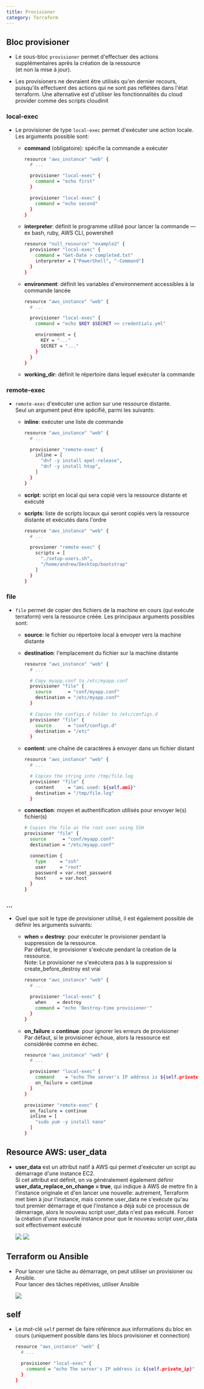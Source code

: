 ```yaml
---
title: Provisioner
category: Terraform
---
```


## Bloc provisioner

* Le sous-bloc `provisioner` permet d'effectuer des actions supplémentaires après la création de la ressource  
  (et non la mise à jour).

* Les provisioners ne devraient être utilisés qu'en dernier recours, puisqu'ils effectuent des actions qui ne sont pas reflétées dans l'état terraform. Une alternative est d'utiliser les fonctionnalités du cloud provider comme des scripts cloudinit

### local-exec

- Le provisioner de type `local-exec` permet d'exécuter une action locale.  
  Les arguments possible sont:

  * **command** (obligatoire): spécifie la commande a exécuter

    ``` bash
    resource "aws_instance" "web" {
      # ...

      provisioner "local-exec" {
        command = "echo first"
      }

      provisioner "local-exec" {
        command = "echo second"
      }
    }
    ```

  * **interpreter**: définit le programme utilisé pour lancer la commande — ex bash, ruby, AWS CLI, powershell

    ``` bash
    resource "null_resource" "example2" {
      provisioner "local-exec" {
        command = "Get-Date > completed.txt"
        interpreter = ["PowerShell", "-Command"]
      }
    }
    ```

  * **environment**: définit les variables d'environnement accessibles à la commande lancée

    ``` bash
    resource "aws_instance" "web" {
      # ...

      provisioner "local-exec" {
        command = "echo $KEY $SECRET >> credentials.yml"

        environment = {
          KEY = "..."
          SECRET = "..."
        }
      }
    }
    ```

  * **working_dir**: définit le répertoire dans lequel exécuter la commande

### remote-exec

- `remote-exec` d'exécuter une action sur une ressource distante.  
  Seul un argument peut être spécifié, parmi les suivants:

  * **inline**: exécuter une liste de commande

    ``` bash
    resource "aws_instance" "web" {
      # ...

      provisioner "remote-exec" {
        inline = [
          "dnf -y install epel-release",
          "dnf -y install htop",
        ]
      }
    }
    ```

  * **script**: script en local qui sera copié vers la ressource distante et exécuté
  * **scripts**: liste de scripts locaux qui seront copiés vers la ressource distante et exécutés dans l'ordre

    ``` bash
    resource "aws_instance" "web" {
      # ...

      provsioner "remote-exec" {
        scripts = [
          "./setup-users.sh",
          "/home/andrew/Desktop/bootstrap"
        ]
      }
    }
    ```

### file

- `file` permet de copier des fichiers de la machine en cours (qui exécute terraform) vers la ressource créée. Les principaux arguments possibles sont:

  * **source**: le fichier ou répertoire local à envoyer vers la machine distante
  * **destination**: l'emplacement du fichier sur la machine distante

    ``` bash
    resource "aws_instance" "web" {
      # ...

      # Copy myapp.conf to /etc/myapp.conf
      provisioner "file" {
        source      = "conf/myapp.conf"
        destination = "/etc/myapp.conf"
      }

      # Copies the configs.d folder to /etc/configs.d
      provisioner "file" {
        source      = "conf/configs.d"
        destination = "/etc"
      }
    ```

  * **content**: une chaîne de caractères à envoyer dans un fichier distant

    ``` bash
    resource "aws_instance" "web" {
      # ...

      # Copies the string into /tmp/file.log
      provisioner "file" {
        content     = "ami used: ${self.ami}"
        destination = "/tmp/file.log"
      }
    ```

  * **connection**: moyen et authentification utilisés pour envoyer le(s) fichier(s)

    ``` bash
    # Copies the file as the root user using SSH
    provisioner "file" {
      source      = "conf/myapp.conf"
      destination = "/etc/myapp.conf"

      connection {
        type     = "ssh"
        user     = "root"
        password = var.root_password
        host     = var.host
      }
    }
    ```

### ...

* Quel que soit le type de provisioner utilisé, il est également possible de définir les arguments suivants:

  * **when = destroy**: pour exécuter le provisioner pendant la suppression de la ressource.  
    Par défaut, le provisioner s'exécute pendant la création de la ressource.  
    Note: Le provisioner ne s'exécutera pas à la suppression si create_before_destroy est vrai

    ``` bash
    resource "aws_instance" "web" {
      # ...

      provisioner "local-exec" {
        when    = destroy
        command = "echo 'Destroy-time provisioner'"
      }
    }
    ```

  * **on_failure = continue**: pour ignorer les erreurs de provisioner  
    Par défaut, si le provisioner échoue, alors la ressource est considérée comme en échec.  

    ``` bash
    resource "aws_instance" "web" {
      # ...

      provisioner "local-exec" {
        command    = "echo The server's IP address is ${self.private_ip}"
        on_failure = continue
      }
    }
    ```

    ``` bash
    provisioner "remote-exec" {
      on_failure = continue
      inline = [
        "sudo yum -y install nano"
      ]
    }
    ```

## Resource AWS: user_data

* **user_data** est un attribut natif à AWS qui permet d'exécuter un script au démarrage d'une instance EC2.  
  Si cet attribut est définit, on va généralement également définir **user_data_replace_on_change = true**, qui indique à AWS de mettre fin à l'instance originale et d'en lancer une nouvelle: autrement, Terraform met bien à jour l'instance, mais comme user_data ne s'exécute qu'au tout premier démarrage et que l'instance a déjà subi ce processus de démarrage, alors le nouveau script user_data n'est pas exécuté. Forcer la création d'une nouvelle instance pour que le nouveau script user_data soit effectivement exécuté

  ![](https://i.imgur.com/qLs1qqo.png)
  ![](https://i.imgur.com/r7Oaa8S.png)

## Terraform ou Ansible

* Pour lancer une tâche au démarrage, on peut utiliser un provisioner ou Ansible.  
  Pour lancer des tâches répétivies, utiliser Ansible

  ![](https://i.imgur.com/J33RIpw.png)

## self

* Le mot-clé `self` permet de faire référence aux informations du bloc en cours (uniquement possible dans les blocs provisioner et connection)

  ``` bash
  resource "aws_instance" "web" {
    # ...

    provisioner "local-exec" {
      command = "echo The server's IP address is ${self.private_ip}"
    }
  }
  ```
